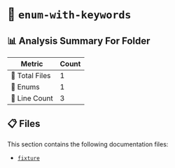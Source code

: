 # 📁 `enum-with-keywords`

## 📊 Analysis Summary For Folder

| Metric | Count |
|--------|-------|
| 📁 Total Files | 1 |
| 🎯 Enums | 1 |
| 🔢 Line Count | 3 |


## 📋 Files

This section contains the following documentation files:

- [`fixture`](./fixture.md)